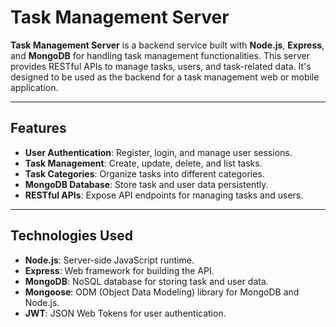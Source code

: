 # Task Management Server

**Task Management Server** is a backend service built with **Node.js**, **Express**, and **MongoDB** for handling task management functionalities. This server provides RESTful APIs to manage tasks, users, and task-related data. It's designed to be used as the backend for a task management web or mobile application.

---

## Features
- **User Authentication**: Register, login, and manage user sessions.
- **Task Management**: Create, update, delete, and list tasks.
- **Task Categories**: Organize tasks into different categories.
- **MongoDB Database**: Store task and user data persistently.
- **RESTful APIs**: Expose API endpoints for managing tasks and users.

---

## Technologies Used
- **Node.js**: Server-side JavaScript runtime.
- **Express**: Web framework for building the API.
- **MongoDB**: NoSQL database for storing task and user data.
- **Mongoose**: ODM (Object Data Modeling) library for MongoDB and Node.js.
- **JWT**: JSON Web Tokens for user authentication.
